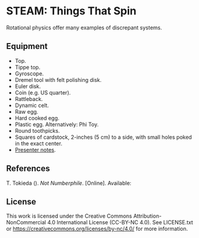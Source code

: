 # STEAM: Things That Spin

Rotational physics offer many examples of discrepant systems.

## Equipment

* Top.
* Tippe top.
* Gyroscope.
* Dremel tool with felt polishing disk.
* Euler disk.
* Coin (e.g. US quarter).
* Rattleback.
* Dynamic celt.
* Raw egg.
* Hard cooked egg.
* Plastic egg. Alternatively: Phi Toy.
* Round toothpicks.
* Squares of cardstock, 2-inches (5 cm) to a side, with small holes poked in the
  exact center.
* [Presenter notes](presenter_notes.md).

## References

T. Tokieda (). _Not Numberphile_. \[Online]. Available:

## License

This work is licensed under the Creative Commons Attribution-NonCommercial
4.0 International License (CC-BY-NC 4.0). See LICENSE.txt or
https://creativecommons.org/licenses/by-nc/4.0/ for more information.

